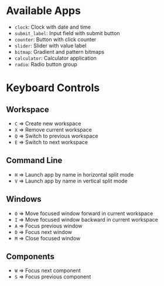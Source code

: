 # Available Apps

- `clock`: Clock with date and time
- `submit_label`: Input field with submit button
- `counter`: Button with click counter
- `slider`: Slider with value label
- `bitmap`: Gradient and pattern bitmaps
- `calculator`: Calculator application
- `radio`: Radio button group

# Keyboard Controls

## Workspace

- `C` => Create new workspace
- `X` => Remove current workspace
- `Q` => Switch to previous workspace
- `E` => Switch to next workspace

## Command Line

- `H` => Launch app by name in horizontal split mode
- `V` => Launch app by name in vertical split mode

## Windows
- `O` => Move focused window forward in current workspace
- `I` => Move focused window backward in current workspace
- `A` => Focus previous window
- `D` => Focus next window
- `M` => Close focused window

## Components

- `W` => Focus next component
- `S` => Focus previous component